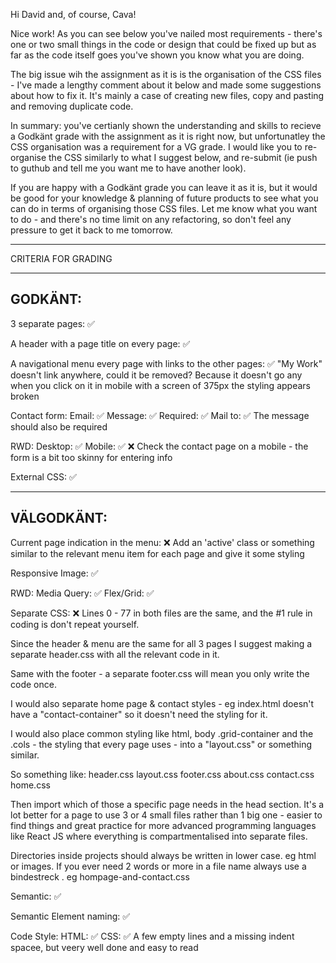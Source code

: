 Hi David and, of course, Cava!

Nice work! As you can see below you've nailed most requirements - there's one or two small things in the code or design that could be fixed up but as far as the code itself goes you've shown you know what you are doing.

The big issue wih the assignment as it is is the organisation of the CSS files - I've made a lengthy comment about it below and made some suggestions about how to fix it. It's mainly a case of creating new files, copy and pasting and removing duplicate code.

In summary: you've certianly shown the understanding and skills to recieve a Godkänt grade with the assignment as it is right now, but unfortunatley the CSS organisation was a requirement for a VG grade. I would like you to re-organise the CSS similarly to what I suggest below, and re-submit (ie push to guthub and tell me you want me to have another look).

If you are happy with a Godkänt grade you can leave it as it is, but it would be good for your knowledge & planning of future products to see what you can do in terms of organising those CSS files. Let me know what you want to do - and there's no time limit on any refactoring, so don't feel any pressure to get it back to me tomorrow.

*************************************

CRITERIA FOR GRADING

*************************************

GODKÄNT:
-------------------------------------

3 separate pages: ✅

A header with a page title on every page: ✅

A navigational menu every page with links to the other pages: ✅
  "My Work" doesn't link anywhere, could it be removed? Because it doesn't go any when you click on it in mobile with a screen of 375px the styling appears broken

Contact form:
    Email: ✅
    Message: ✅
    Required: ✅
    Mail to: ✅
      The message should also be required

RWD:
    Desktop: ✅
    Mobile: ✅ ❌
    Check the contact page on a mobile - the form is a bit too skinny for entering info

External CSS: ✅

-------------------------------------

VÄLGODKÄNT:
-------------------------------------

Current page indication in the menu: ❌
Add an 'active' class or something similar to the relevant menu item for each page and give it some styling

Responsive Image: ✅

RWD:
  Media Query: ✅
  Flex/Grid: ✅

Separate CSS: ❌
  Lines 0 - 77 in both files are the same, and the #1 rule in coding is don't repeat yourself. 

  Since the header & menu are the same for all 3 pages I suggest making a separate header.css with all the relevant code in it.

  Same with the footer - a separate footer.css will mean you only write the code once.

  I would also separate home page & contact styles - eg index.html doesn't have a "contact-container" so it doesn't need the styling for it.

  I would also place common styling like html, body .grid-container and the .cols - the styling that every page uses - into a "layout.css" or something similar.

  So something like:
    header.css
    layout.css
    footer.css
    about.css
    contact.css
    home.css
  
  Then import which of those a specific page needs in the head section. It's a lot better for a page to use 3 or 4 small files rather than 1 big one - easier to find things and great practice for more advanced programming languages like React JS where everything is compartmentalised into separate files.

  Directories inside projects should always be written in lower case. eg html or images. If you ever need 2 words or more in a file name always use a bindestreck . eg hompage-and-contact.css

  Semantic: ✅

Semantic Element naming: ✅

Code Style:
  HTML: ✅
  CSS: ✅
   A few empty lines and a missing indent spacee, but veery well done and easy to read